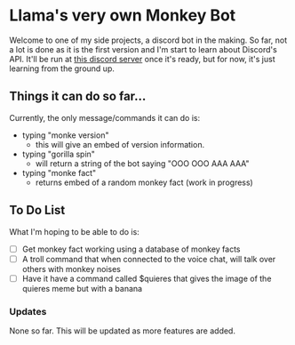 # Llama's very own Monkey Bot
Welcome to one of my side projects, a discord bot in the making. So far, 
not a lot is done as it is the first version and I'm start to learn about Discord's API. 
It'll be run at [this discord server](https://discord.gg/qxS2FSTr) once it's ready, but 
for now, it's just learning from the ground up.

## Things it can do so far...
Currently, the only message/commands it can do is:
- typing "monke version"
  - this will give an embed of version information.
- typing "gorilla spin"
  - will return a string of the bot saying "OOO OOO AAA AAA" 
- typing "monke fact"
  - returns embed of a random monkey fact (work in progress)

## To Do List
What I'm hoping to be able to do is:
- [ ] Get monkey fact working using a database of monkey facts
- [ ] A troll command that when connected to the voice chat, will talk over others with monkey noises
- [ ] Have it have a command called $quieres that gives the image of the quieres meme but with a banana

### Updates
None so far. This will be updated as more features are added.
